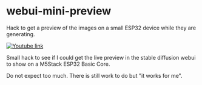 # webui-mini-preview
Hack to get a preview of the images on a small ESP32 device while they are generating.

[![Youtube link](https://img.youtube.com/vi/d8oRyAS-5Qw/0.jpg)](https://www.youtube.com/watch?v=d8oRyAS-5Qw)

Small hack to see if I could get the live preview in the stable diffusion webui to show on a M5Stack ESP32 Basic Core.

Do not expect too much. There is still work to do but "it works for me".
